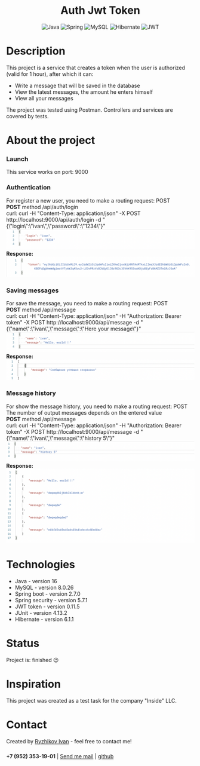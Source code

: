 <h1 align="center">Auth Jwt Token</h1>

<div align="center">
    <img src="https://img.shields.io/badge/Java-black?style=for-the-badge&logo=Java" alt="Java"/>
    <img src="https://img.shields.io/badge/Spring-black?style=for-the-badge&logo=Spring" alt="Spring"/>
    <img src="https://img.shields.io/badge/Mysql-black?style=for-the-badge&logo=Mysql" alt="MySQL"/>
    <img src="https://img.shields.io/badge/Hibernate-black?style=for-the-badge&logo=Hibernate" alt="Hibernate"/>
    <img src="https://img.shields.io/badge/JWT-black?style=for-the-badge&logo=JWT" alt="JWT"/>
</div>
<h3></h3>
<h1>Description</h1>
This project is a service that creates a token when the user is authorized (valid for 1 hour), after which it can:
<ul>
    <li>Write a message that will be saved in the database</li>
    <li>View the latest messages, the amount he enters himself</li>
    <li>View all your messages</li>
</ul>
The project was tested using Postman.
Controllers and services are covered by tests.

<h1>About the project</h1>
<h3>Launch</h3>
This service works on port: 9000
<h3>Authentication</h3>
For register a new user, you need to make a routing request: POST<br>
<b>POST</b> method /api/auth/login<br>
curl: curl -H "Content-Type: application/json" -X POST http://localhost:9000/api/auth/login -d "{\"login\":\"ivan\",\"password\":\"1234\"}"<br>
<div><img src="https://github.com/coollappsus/AuthJwtToken/blob/main/assets/request_login.png?raw=true" alt="login"></div>
<b>Response:</b>
<div><img src="https://github.com/coollappsus/AuthJwtToken/blob/main/assets/response_token.png?raw=true" alt="token"></div>

<h3>Saving messages</h3>
For save the message, you need to make a routing request: POST<br>
<b>POST</b> method /api/message<br>
curl: curl -H "Content-Type: application/json" -H "Authorization: Bearer token" -X POST http://localhost:9000/api/message -d "{\"name\":\"ivan\",\"message\":\"Here your message\"}"<br>
<div><img src="https://github.com/coollappsus/AuthJwtToken/blob/main/assets/request_save_message.png?raw=true" alt="message"></div>
<b>Response:</b>
<div><img src="https://github.com/coollappsus/AuthJwtToken/blob/main/assets/response_save_message.png?raw=true" alt="save_message"></div>

<h3>Message history</h3>
For show the message history, you need to make a routing request: POST<br>
The number of output messages depends on the entered value<br>
<b>POST</b> method /api/message<br>
curl: curl -H "Content-Type: application/json" -H "Authorization: Bearer token" -X POST http://localhost:9000/api/message -d "{\"name\":\"ivan\",\"message\":\"history 5\"}"<br>
<div><img src="https://github.com/coollappsus/AuthJwtToken/blob/main/assets/request_history.png?raw=true" alt="history"></div>
<b>Response:</b>
<div><img src="https://github.com/coollappsus/AuthJwtToken/blob/main/assets/response_history.png?raw=true" alt="show_history"></div>

<h1>Technologies</h1>
<ul>
    <li>Java - version 16</li>
    <li>MySQL - version 8.0.26</li>
    <li>Spring boot - version 2.7.0</li>
    <li>Spring security - version 5.7.1</li>
    <li>JWT token - version 0.11.5</li>
    <li>JUnit - version 4.13.2</li>
    <li>Hibernate - version 6.1.1</li>
</ul>

<h1>Status</h1>
Project is: finished 😉

<h1>Inspiration</h1>
This project was created as a test task for the company "Inside" LLC.

<h1>Contact</h1>
Created by <a href="https://t.me/coollappsus"> Ryzhikov Ivan</a> - feel free to contact me!
<h3></h3>

<div><b>+7 (952) 353-19-01</b> | <a href="mailto:ntdr.94@yandex.ru"> Send me mail</a>  |
    <a href="https://github.com/coollappsus"> github</a></div>

